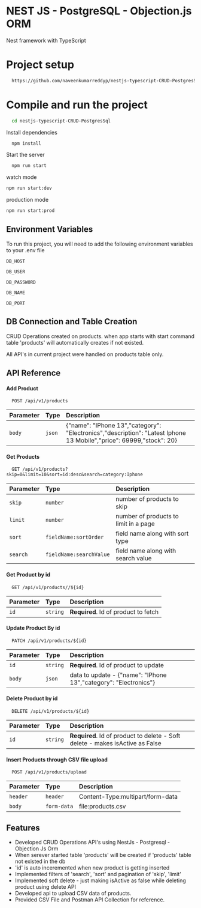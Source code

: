 
# NEST JS - PostgreSQL - Objection.js ORM 

Nest framework with TypeScript


# Project setup


```bash
  https://github.com/naveenkumarreddyp/nestjs-typescript-CRUD-PostgresSql.git
```

# Compile and run the project

```bash
  cd nestjs-typescript-CRUD-PostgresSql
```

Install dependencies

```bash
  npm install
```

Start the server

```bash
  npm run start
```

watch mode

```bash
npm run start:dev
```

production mode

```bash
npm run start:prod
```


## Environment Variables

To run this project, you will need to add the following environment variables to your .env file

`DB_HOST`

`DB_USER`

`DB_PASSWORD`

`DB_NAME`

`DB_PORT`

## DB Connection and Table Creation

CRUD Operations created on products. when app starts with start command table 'products' will automatically creates if not existed.

All API's in current project were handled on products table only.


## API Reference

#### Add Product

```http
  POST /api/v1/products
```

| Parameter | Type     | Description                |
| :-------- | :------- | :------------------------- |
| `body` | `json` | {"name": "IPhone 13","category": "Electronics","description": "Latest Iphone 13 Mobile","price": 69999,"stock": 20} |

#### Get Products

```http
  GET /api/v1/products?skip=0&limit=10&sort=id:desc&search=category:Iphone
```

| Parameter | Type     | Description                       |
| :-------- | :------- | :-------------------------------- |
| `skip`      | `number` | number of products to skip |
| `limit`      | `number` | number of products to limit in a page |
| `sort`      | `fieldName:sortOrder` | field name along with sort type |
| `search`      | `fieldName:searchValue` | field name along with search value |


#### Get Product by id

```http
  GET /api/v1/products//${id}
```

| Parameter | Type     | Description                       |
| :-------- | :------- | :-------------------------------- |
| `id`      | `string` | **Required**. Id of product to fetch |


#### Update Product By id

```http
  PATCH /api/v1/products/${id}
```

| Parameter | Type     | Description                       |
| :-------- | :------- | :-------------------------------- |
| `id`      | `string` | **Required**. Id of product to update |
| `body` | `json` | data to update - {"name": "IPhone 13","category": "Electronics"} |

#### Delete Product by id

```http
  DELETE /api/v1/products/${id}
```

| Parameter | Type     | Description                       |
| :-------- | :------- | :-------------------------------- |
| `id`      | `string` | **Required**. Id of product to delete - Soft delete - makes isActive as False |


#### Insert Products through CSV file upload

```http
  POST /api/v1/products/upload
```

| Parameter | Type     | Description                       |
| :-------- | :------- | :-------------------------------- |
| `header`      | `header` | Content-Type:multipart/form-data |
| `body`      | `form-data` | file:products.csv |




## Features

- Developed CRUD Operations API's using NestJs - Postgresql - Objection Js Orm
- When serever started table 'products' will be created if 'products' table not existed in the db
- 'id' is auto inceremented when new product is getting inserted
- Implemented filters of 'search', 'sort' and pagination of 'skip', 'limit'
- Implemented soft delete - just making isActive as false while deleting product using delete API
- Developed api to upload CSV data of products. 
- Provided CSV File and Postman API Collection for reference.

